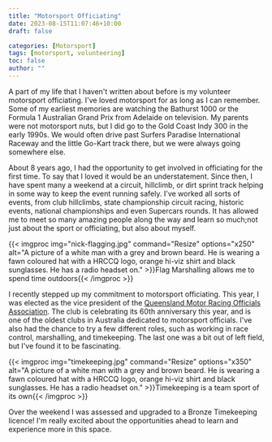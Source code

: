 ```yaml
---
title: "Motorsport Officiating"
date: 2023-08-15T11:07:46+10:00
draft: false

categories: [Motorsport]
tags: [motorsport, volunteering]
toc: false
author: ""
---
```

A part of my life that I haven't written about before is my volunteer motorsport officiating. I've loved motorsport for as long as I can remember. Some of my earliest memories are watching the Bathurst 1000 or the Formula 1 Australian Grand Prix from Adelaide on television. My parents were not motorsport nuts, but I did go to the Gold Coast Indy 300 in the early 1990s. We would often drive past Surfers Paradise International Raceway and the little Go-Kart track there, but we were always going somewhere else.

About 8 years ago, I had the opportunity to get involved in officiating for the first time. To say that I loved it would be an understatement. Since then, I have spent many a weekend at a circuit, hillclimb, or dirt sprint track helping in some way to keep the event running safely. I've worked all sorts of events, from club hillclimbs, state championship circuit racing, historic events, national championships and even Supercars rounds. It has allowed me to meet so many amazing people along the way and learn so much;not just about the sport or officiating, but also about myself.

<!-- LTeX: enabled=false -->
{{< imgproc img="nick-flagging.jpg" command="Resize" options="x250" alt="A picture of a white man with a grey and brown beard. He is wearing a fawn coloured hat with a HRCCQ logo, orange hi-viz shirt and black sunglasses. He has a radio headset on." >}}Flag Marshalling allows me to spend time outdoors{{< /imgproc >}}
<!-- LTeX: enabled=true -->

I recently stepped up my commitment to motorsport officiating. This year, I was elected as the vice president of the [Queensland Motor Racing Officials Association](https://qmroa.com.au). The club is celebrating its 60th anniversary this year, and is one of the oldest clubs in Australia dedicated to motorsport officials. I've also had the chance to try a few different roles, such as working in race control, marshalling, and timekeeping. The last one was a bit out of left field, but I've found it to be fascinating.

<!-- LTeX: enabled=false -->
{{< imgproc img="timekeeping.jpg" command="Resize" options="x350" alt="A picture of a white man with a grey and brown beard. He is wearing a fawn coloured hat with a HRCCQ logo, orange hi-viz shirt and black sunglasses. He has a radio headset on." >}}Timekeeping is a team sport of its own{{< /imgproc >}}
<!-- LTeX: enabled=true -->

Over the weekend I was assessed and upgraded to a Bronze Timekeeping licence! I'm really excited about the opportunities ahead to learn and experience more in this space.

